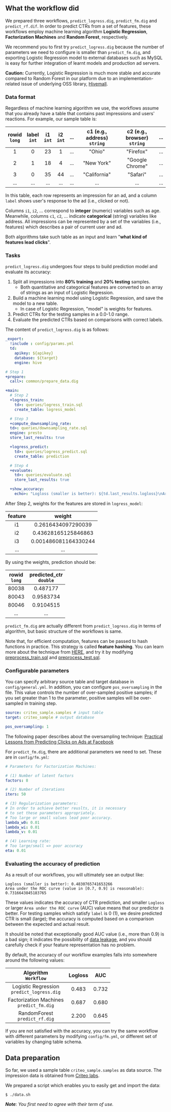 ## What the workflow did

We prepared three workflows, `predict_logress.dig`, `predict_fm.dig` and `predict_rf.dif`. In order to predict CTRs from a set of features, these workflows employ machine learning algorithm **Logistic Regression**, **Factorization Machines** and **Random Forest**, respectively.

We recommend you to first try `predict_logress.dig` because the number of parameters we need to configure is smaller than `predict_fm.dig`, and exporting Logistic Regression model to external databases such as MySQL is easy for further integration of learnt models and production ad servers.

**Caution:** Currently, Logistic Regression is much more stable and accurate compared to Random Forest in our platform due to an implementation-related issue of underlying OSS library, [Hivemall](https://github.com/apache/incubator-hivemall).

### Data format

Regardless of machine learning algorithm we use, the workflows assume that you already have a table that contains past impressions and users' reactions. For example, our sample table is:

| rowid<br/>`long` | label<br/>`int` | i1<br/>`int` | i2<br/>`int` | ... | c1 (e.g., address) <br/>`string` | c2 (e.g., browser) <br/>`string` | ... |
|:---:|:---:|:---:|:---:|:---:|:---:|:---:|:---:|
| 1 | 0 | 23 | 1 | ... | "Ohio" | "Firefox" | ... |
| 2 | 1 | 18 | 4 | ... | "New York" | "Google Chrome" | ... |
| 3 | 0 | 35 | 44| ... | "California" | "Safari" | ... |
| ... |...|...| ...|...|...|...|...|

In this table, each row represents an impression for an ad, and a column `label` shows user's response to the ad (i.e., clicked or not).

Columns `i1`, `i2`, ... correspond to **integer** (numeric) variables such as age. Meanwhile, columns `c1`, `c2`, ... indicate **categorical** (string) variables like address. All impressions can be represented by a set of the variables (i.e., features) which describes a pair of current user and ad.

Both algorithms take such table as an input and learn "**what kind of features lead clicks**".

### Tasks

`predict_logress.dig` undergoes four steps to build prediction model and evaluate its accuracy:

1. Split all impressions into **80% training** and **20% testing** samples.
	- Both quantitative and categorical features are converted to an array of strings as an input of Logistic Regression.
2. Build a machine learning model using Logistic Regression, and save the model to a new table.
	- In case of Logistic Regression, "model" is weights for features.
3. Predict CTRs for the testing samples in a 0.0-1.0 range.
4. Evaluate the predicted CTRs based on comparisons with correct labels.

The content of `predict_logress.dig` is as follows:

```yml
_export:
  !include : config/params.yml
  td:
    apikey: ${apikey}
    database: ${target}
    engine: hive

# Step 1
+prepare:
  call>: common/prepare_data.dig

+main:
  # Step 2
  +logress_train:
    td>: queries/logress_train.sql
    create_table: logress_model

  # Step 3
  +compute_downsampling_rate:
  td>: queries/downsampling_rate.sql
  engine: presto
  store_last_results: true

  +logress_predict:
    td>: queries/logress_predict.sql
    create_table: prediction

  # Step 4
  +evaluate:
    td>: queries/evaluate.sql
    store_last_results: true

  +show_accuracy:
    echo>: "Logloss (smaller is better): ${td.last_results.logloss}\nArea under the ROC curve (value in [0.7, 0.9] is reasonable): ${td.last_results.auc}"
```

After Step 2, weights for the features are stored in `logress_model`:

| feature | weight |
|:---:|:---:|
| i1      |   0.2616434097290039 |
| i2      |  0.43628165125846863 |
| i3      | 0.001486081164330244 |
| ... | ...|

By using the weights, prediction should be:

| rowid<br/>`long` | predicted_ctr<br/>`double` |
|:---:|:---:|
|80038 |0.487177|
|80043|0.9583734|
|80046 | 0.9104515 |
| ... | ... |


`predict_fm.dig` are actually different from `predict_logress.dig` in terms of algorithm, but basic structure of the workflows is same.

Note that, for efficient computation, features can be passed to hash functions in practice. This strategy is called **feature hashing**. You can learn more about the technique from [HERE](http://hivemall.incubator.apache.org/userguide/ft_engineering/hashing.html), and try it by modifying [preprocess_train.sql](../queries/preprocess_train.sql) and [preprocess_test.sql](../queries/preprocess_test.sql).

### Configurable parameters

You can specify arbitrary source table and target database in `config/general.yml`. In addition, you can configure `pos_oversampling` in the file. This value controls the number of over-sampled positive samples; if you set greater than 1 to the parameter, positive samples will be over-sampled in training step.

```yml
source: criteo_sample.samples # input table
target: criteo_sample # output database

pos_oversampling: 1
```

The following paper describes about the oversampling technique: [Practical Lessons from Predicting Clicks on Ads at Facebook](https://research.fb.com/publications/practical-lessons-from-predicting-clicks-on-ads-at-facebook/)

For `predict_fm.dig`, there are additional parameters we need to set. These are in `config/fm.yml`:

```yml
# Parameters for Factorization Machines:

# (1) Number of latent factors
factors: 8

# (2) Number of iterations
iters: 50

# (3) Regularization parameters:
# In order to achieve better reuslts, it is necessary
# to set these parameters appropriately.
# Too large or small values lead poor accuracy.
lambda_w0: 0.01
lambda_wi: 0.01
lambda_v: 0.01

# (4) Learning rate:
# Too large/small => poor accuracy
eta: 0.01
```

### Evaluating the accuracy of prediction

As a result of our workflows, you will ultimately see an output like:

```
Logloss (smaller is better): 0.4830765741653266
Area under the ROC curve (value in [0.7, 0.9] is reasonable): 0.7316643845183765
```

These values indicates the accuracy of CTR prediction, and smaller `Logloss` or larger `Area under the ROC curve` (AUC) value means that our predictor is better. For testing samples which satisfy `label` is 0 (1), we desire predicted CTR is small (large); the accuracy is computed based on a comparison between the expected and actual result.

It should be noted that exceptionally good AUC value (i.e., more than 0.9) is a bad sign; it indicates the possibility of [data leakage](https://www.kaggle.com/dansbecker/data-leakage), and you should carefully check if your feature representation has no problem.

By default, the accuracy of our workflow examples falls into somewhere around the following values:

|Algorithm<br />`Workflow` | Logloss | AUC |
|:---:|:---:|:---:|
|Logistic Regression<br />`predict_logress.dig`| 0.483 | 0.732 |
|Factorization Machines<br />`predict_fm.dig`| 0.687 | 0.680 |
|RandomForest<br />`predict_rf.dig`| 2.200 | 0.645 |

If you are not satisfied with the accuracy, you can try the same workflow with different parameters by modifying `config/fm.yml`, or different set of variables by changing table schema.

## Data preparation

So far, we used a sample table `criteo_sample.samples` as data source. The impression data is obtained from [Criteo labs](http://labs.criteo.com/2014/02/dataset/).

We prepared a script which enables you to easily get and import the data:

```
$ ./data.sh
```

***Note***: *You first need to agree with their term of use.*